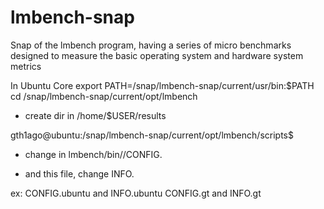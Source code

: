 # lmbench-snap
Snap of the lmbench program, having a series of micro benchmarks designed to measure the basic operating system and hardware system metrics


In Ubuntu Core
export PATH=/snap/lmbench-snap/current/usr/bin:$PATH 
cd /snap/lmbench-snap/current/opt/lmbench


- create dir in /home/$USER/results

gth1ago@ubuntu:/snap/lmbench-snap/current/opt/lmbench/scripts$ 

- change in lmbench/bin/<os>/CONFIG.<your os>

- and this file, change INFO.<your os>

ex: 
CONFIG.ubuntu and INFO.ubuntu
CONFIG.gt and INFO.gt

